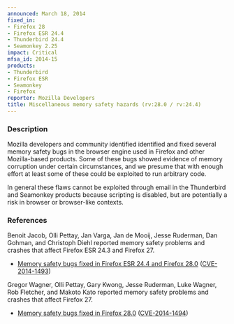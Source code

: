 ```yaml
---
announced: March 18, 2014
fixed_in:
- Firefox 28
- Firefox ESR 24.4
- Thunderbird 24.4
- Seamonkey 2.25
impact: Critical
mfsa_id: 2014-15
products:
- Thunderbird
- Firefox ESR
- Seamonkey
- Firefox
reporter: Mozilla Developers
title: Miscellaneous memory safety hazards (rv:28.0 / rv:24.4)
---
```


<h3>Description</h3>

<p>Mozilla developers and community identified identified and fixed several
memory safety bugs in the browser engine used in Firefox and other Mozilla-based
products. Some of these bugs showed evidence of memory corruption under certain
circumstances, and we presume that with enough effort at least some of these
could be exploited to run arbitrary code.</p>

<p class="note">In general these flaws cannot be exploited through email in the
Thunderbird and Seamonkey products because scripting is disabled, but are
potentially a risk in browser or browser-like contexts.</p>
<h3>References</h3>

<p>Benoit Jacob, Olli Pettay, Jan Varga, Jan de Mooij, Jesse Ruderman, Dan Gohman, and Christoph Diehl reported memory safety problems and crashes that affect Firefox ESR 24.3 and Firefox 27.</p>

<ul>
  <li><a href="https://bugzilla.mozilla.org/buglist.cgi?bug_id=963974,958867,965982,&#10;977538,967341,960145,896268">
          Memory safety bugs fixed in Firefox ESR 24.4 and Firefox 28.0</a> (<a href="http://cve.mitre.org/cgi-bin/cvename.cgi?name=CVE-2014-1493" class="ex-ref">CVE-2014-1493</a>)</li>
</ul>


<p>Gregor Wagner, Olli Pettay, Gary Kwong, Jesse Ruderman, Luke Wagner, Rob Fletcher, and Makoto Kato reported memory safety problems and crashes that affect Firefox 27.</p>

<ul>
  <li><a href="https://bugzilla.mozilla.org/buglist.cgi?bug_id=933219,964462,938626,909586,627295,927579,938615,932496,949843">
          Memory safety bugs fixed in Firefox 28.0</a> (<a href="http://cve.mitre.org/cgi-bin/cvename.cgi?name=CVE-2014-1494" class="ex-ref">CVE-2014-1494</a>)</li>
</ul>




